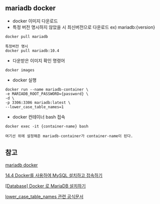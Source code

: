 ## mariadb docker

- docker 이미지 다운로드
- 특정 버전 명시하지 않았을 시 최신버전으로 다운로드 ex) mariadb:{version}
```shell
docker pull mariadb

특정버전 명시
docker pull mariadb:10.4
```

- 다운받은 이미지 확인 명령어
```shell
docker images
```

- docker 실행
```shell
docker run --name mariadb-container \
-e MARIADB_ROOT_PASSWORD={password} \
-d \
-p 3306:3306 mariadb:latest \
--lower_case_table_names=1
```

- docker 컨테이너 bash 접속
```shell
docker exec -it {container-name} bash

여기선 위에 설정해준 mariadb-container가 container-name이 된다.
```

## 참고
[mariadb docker](https://hub.docker.com/_/mariadb)

[14.4 Docker를 사용하여 MySQL 설치하고 접속하기](https://poiemaweb.com/docker-mysql)

[[Database] Docker 로 MariaDB 설치하기](https://wecandev.tistory.com/63)

[lower_case_table_names 관련 공식문서](https://dev.mysql.com/doc/refman/8.0/en/identifier-case-sensitivity.html)